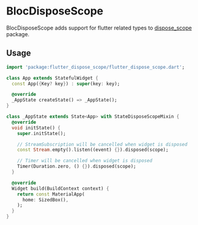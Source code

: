 # BlocDisposeScope

BlocDisposeScope adds support for flutter related types to [dispose_scope](https://pub.dev/packages/dispose_scope) package.

## Usage

```dart
import 'package:flutter_dispose_scope/flutter_dispose_scope.dart';

class App extends StatefulWidget {
  const App({Key? key}) : super(key: key);

  @override
  _AppState createState() => _AppState();
}

class _AppState extends State<App> with StateDisposeScopeMixin {
  @override
  void initState() {
    super.initState();

    // StreamSubscription will be cancelled when widget is disposed
    const Stream.empty().listen((event) {}).disposed(scope);

    // Timer will be cancelled when widget is disposed
    Timer(Duration.zero, () {}).disposed(scope);
  }

  @override
  Widget build(BuildContext context) {
    return const MaterialApp(
      home: SizedBox(),
    );
  }
}
```
